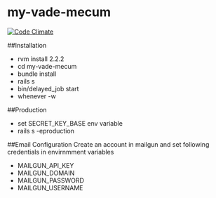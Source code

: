 my-vade-mecum
=============
[![Code Climate](https://codeclimate.com/github/tachyons/my-vade-mecum/badges/gpa.svg)](https://codeclimate.com/github/tachyons/my-vade-mecum)

##Installation
* rvm install 2.2.2
* cd my-vade-mecum
* bundle install
* rails s
* bin/delayed_job start
* whenever -w

##Production
* set SECRET_KEY_BASE env variable
* rails s -eproduction

##Email Configuration
Create an account in mailgun and set following credentials in envirnmment variables
* MAILGUN_API_KEY
* MAILGUN_DOMAIN
* MAILGUN_PASSWORD
* MAILGUN_USERNAME
